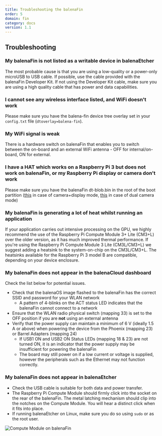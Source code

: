 ```yaml
---
title: Troubleshooting the balenaFin
order: 5
domain: fin
category: docs
version: 1.1
---
```


## Troubleshooting

### My balenaFin is not listed as a writable device in balenaEtcher

The most probable cause is that you are using a low-quality or a power-only microUSB to USB cable. If possible, use the cable provided with the balenaFin Developer Kit.
If not using the Developer Kit cable, make sure you are using a high quality cable that has power and data capabilities.

### I cannot see any wireless interface listed, and WiFi doesn't work

Please make sure you have the balena-fin device tree overlay set in your `config.txt` file (`dtoverlay=balena-fin`).

### My WiFi signal is weak

There is a hardware switch on balenaFin that enables you to switch between the on-board and an external WiFi antenna - OFF for internal/on-board, ON for external.

### I have a HAT which works on a Raspberry Pi 3 but does not work on balenaFin, or my Raspberry Pi display or camera don't work

Please make sure you have the balenaFin dt-blob.bin in the root of the boot partition ([this](https://github.com/balena-io/balena-fin/raw/master/software/dt-blob/cam0_disp0/dt-blob.bin) in case of camera+display mode, [this](https://github.com/balena-io/balena-fin/raw/master/software/dt-blob/cam0_cam1/dt-blob.bin) in case of dual camera mode)

### My balenaFin is generating a lot of heat whilst running an application

If your application carries out intensive processing on the GPU, we highly recommend the use of the Raspberry Pi Compute Module 3+ Lite (CM3+L) over the older version, as it has much improved thermal performance. If you're using the Raspberry Pi Compute Module 3 Lite (CM3L/CM3+L) we suggest adding a heatsink to the system-on-chip on the CM3L/CM3+L. The heatsinks available for the Raspberry Pi 3 model B are compatible, depending on your device enclosure.

### My balenaFin does not appear in the balenaCloud dashboard

Check the list below for potential issues.

- Check that the balenaOS image flashed to the balenaFin has the correct SSID and password for your WLAN network
  - A pattern of 4-blinks on the ACT status LED indicates that the balenaFin cannot connect to a network
- Ensure that the WLAN radio physical switch (mapping 33) is set to the OFF position if you are **not** using an external antenna
- Verify that the power supply can maintain a minimum of 6 V (ideally 1.5 A or above) when powering the device from the Phoenix (mapping 23) or Barrel Adapters (mapping 24)
  - If USB1 ON and USB2 ON Status LEDs (mapping 18 & 23) are not turned ON, it is an indicator that the power supply may be insufficient for powering the balenaFin
  - The board may still power on if a low current or voltage is supplied, however the peripherals such as the Ethernet may not function correctly.

### My balenaFin does not appear in balenaEtcher

- Check the USB cable is suitable for both data and power transfer.
- The Raspberry Pi Compute Module should firmly click into the socket on the rear of the balenaFin. The metal latching mechanism should clip into the notches on the Compute Module. You will hear a distinct click when it fits into place.
- If running balenaEtcher on Linux, make sure you do so using `sudo` or as the root user.

![Compute Module on balenaFin](/fin/fin-troubleshooting-etcher.jpg)
